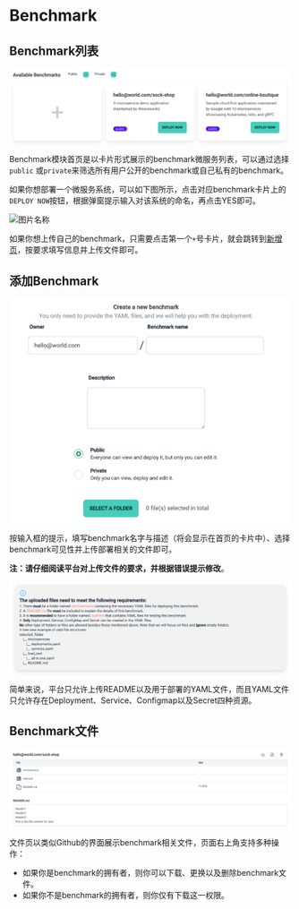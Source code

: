 # Benchmark

## Benchmark列表

 <img src="docs/img/benchmark.png"  alt="benchmark" align=center />


Benchmark模块首页是以卡片形式展示的benchmark微服务列表，可以通过选择`public`
或`private`来筛选所有用户公开的benchmark或自己私有的benchmark。


如果你想部署一个微服务系统，可以如下图所示，点击对应benchmark卡片上的`DEPLOY NOW`按钮，根据弹窗提示输入对该系统的命名，再点击YES即可。

 <img src="https://wanz-bucket.oss-cn-beijing.aliyuncs.com/typora/image-20230901115053556.png"  alt="图片名称" align=center />


如果你想上传自己的benchmark，只需要点击第一个`+`号卡片，就会跳转到[新增页](/benchmark.md#新增页)，按要求填写信息并上传文件即可。

## 添加Benchmark

 <img src="docs/img/benchmark-add.png"  alt="benchmark-add" align=center />

按输入框的提示，填写benchmark名字与描述（将会显示在首页的卡片中）、选择benchmark可见性并上传部署相关的文件即可。

**注：请仔细阅读平台对上传文件的要求，并根据错误提示修改**。

 <img src="docs/img/benchmark-limit.png"  alt="benchmark-limit" align=center />

简单来说，平台只允许上传README以及用于部署的YAML文件，而且YAML文件只允许存在Deployment、Service、Configmap以及Secret四种资源。

## Benchmark文件

<img src="docs/img/benchmark-files.png"  alt="benchmark-add" align=center />

文件页以类似Github的界面展示benchmark相关文件，页面右上角支持多种操作：
- 如果你是benchmark的拥有者，则你可以下载、更换以及删除benchmark文件。
- 如果你不是benchmark的拥有者，则你仅有下载这一权限。

